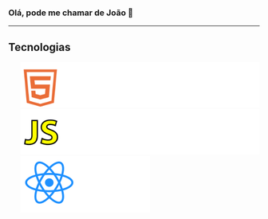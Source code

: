 ### Olá, pode me chamar de João 👋
<hr/>

<h2>Tecnologias </h2>
<ul>
      <img src="https://github.com/jvmartinsdaSilva/jvmartinsdaSilva/blob/main/html.svg" >
      <br />
      <img src="https://github.com/jvmartinsdaSilva/jvmartinsdaSilva/blob/main/js.svg" >
      <br/>
      <img src="https://github.com/jvmartinsdaSilva/jvmartinsdaSilva/blob/main/react.svg" >
</ul>
